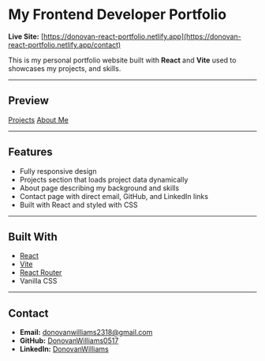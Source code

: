 # My Frontend Developer Portfolio

**Live Site:** [https://donovan-react-portfolio.netlify.app](https://donovan-react-portfolio.netlify.app/contact)

This is my personal portfolio website built with **React** and **Vite** used to showcases my projects, and skills.

---

## Preview

[Projects](projects.jpeg)
[About Me](about.jpeg)

---

## Features

- Fully responsive design
- Projects section that loads project data dynamically
- About page describing my background and skills
- Contact page with direct email, GitHub, and LinkedIn links
- Built with React and styled with CSS

---

## Built With

- [React](https://reactjs.org/)
- [Vite](https://vitejs.dev/)
- [React Router](https://reactrouter.com/)
- Vanilla CSS

---

## Contact

- **Email:** [donovanwilliams2318@gmail.com](mailto:donovanwilliams2318@gmail.com)
- **GitHub:** [DonovanWilliams0517](https://github.com/DonovanWilliams0517)
- **LinkedIn:** [DonovanWilliams](https://www.linkedin.com/in/donovan-williams-88a7b6378/)
